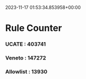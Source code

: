 2023-11-17 01:53:34.853958+00:00
# Rule Counter 
 ### UCATE : 403741

 ### Veneto : 147272

 ### Allowlist : 13930